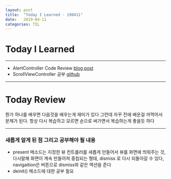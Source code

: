 ```yaml
---
layout: post
title:  "Today I Learned - 190411"
date:   2019-04-11
categories: TIL
---
```


# Today I Learned

---

- AlertController Code Review [blog post](https://vincentgeranium.github.io/swift/2019/04/11/AlertController-Code-Review.html)
- ScrollViewController 공부 [github](https://github.com/VincentGeranium/Swift-Study/tree/master/2019-04-11-scrollView-Study)

---

# Today Review
뭔가 하나를 배우면 다음것을 배우는게 재미가 있다 그런데 자꾸 전에 배운걸 까먹어서 문제가 된다.
항상 다시 복습하고 모르면 손으로 써가면서 복습하는게 좋을듯 하다

---

### 새롭게 알게 된 점 그리고 공부해야 될 내용

- present 메소드는 지정한 뷰 컨트롤러를 새롭게 만들어서 뷰를 화면에 띄워주는 것, 다시말해 화면이 계속 만들어져 중첩되는 형태, dismiss 로 다시 되돌아갈 수 있다, navigaition은 버튼으로 dismiss와 같은 액션을 준다
- deinit() 메소드에 대한 공부 필요
